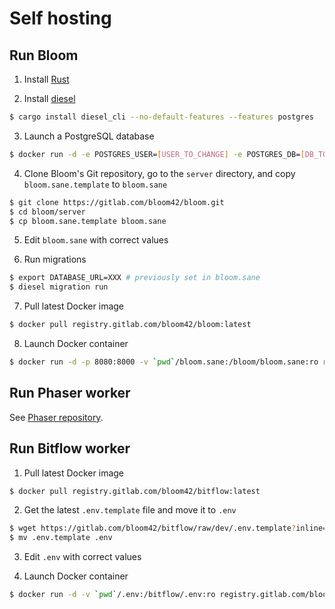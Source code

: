 # Self hosting


## Run Bloom

1. Install [Rust](https://rustup.rs/)

2. Install [diesel](http://diesel.rs/)
```sh
$ cargo install diesel_cli --no-default-features --features postgres
```

3. Launch a PostgreSQL database
```sh
$ docker run -d -e POSTGRES_USER=[USER_TO_CHANGE] -e POSTGRES_DB=[DB_TO_CHANGE] -e POSTGRES_PASSWORD=[PASSWORD_TO_CHANGE] -p 5432:5432 postgres:11
```

4. Clone Bloom's Git repository, go to the `server` directory, and copy `bloom.sane.template` to `bloom.sane`
```sh
$ git clone https://gitlab.com/bloom42/bloom.git
$ cd bloom/server
$ cp bloom.sane.template bloom.sane
```

5. Edit `bloom.sane` with correct values

6. Run migrations
```sh
$ export DATABASE_URL=XXX # previously set in bloom.sane
$ diesel migration run
```

7. Pull latest Docker image
```sh
$ docker pull registry.gitlab.com/bloom42/bloom:latest
```

8. Launch Docker container
```sh
$ docker run -d -p 8080:8000 -v `pwd`/bloom.sane:/bloom/bloom.sane:ro registry.gitlab.com/bloom42/bloom:latest
```


## Run Phaser worker

See [Phaser repository](https://gitlab.com/bloom42/phaser/tree/dev/docs).


## Run Bitflow worker


1. Pull latest Docker image
```sh
$ docker pull registry.gitlab.com/bloom42/bitflow:latest
```

2. Get the latest `.env.template` file and move it to `.env`
```sh
$ wget https://gitlab.com/bloom42/bitflow/raw/dev/.env.template?inline=false
$ mv .env.template .env
```

3. Edit `.env` with correct values

4. Launch Docker container
```sh
$ docker run -d -v `pwd`/.env:/bitflow/.env:ro registry.gitlab.com/bloom42/bitflow:latest
```
